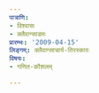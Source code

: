 ```yaml
---
पात्राणि:
- विश्वासः
- क्लैवान्साडमः
प्रारम्भः: '2009-04-15'
लिङ्गम्: क्लैवान्साचार्य-तिरस्कारः
विषयः:
- गणित-कौशलम्

---
```

